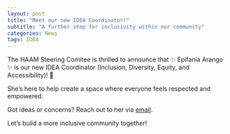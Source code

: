 ```yaml
---
layout: post
title: "Meet our new IDEA Coordinator!"
subtitle: "A further step for inclusivity within our community"
categories: News
tags: IDEA
---
```


The HAAM Steering Comitee is thrilled to announce that ✨ Epifanía Arango ✨ is our new IDEA Coordinator (Inclusion, Diversity, Equity, and Accessibility)! 🎉

She’s here to help create a space where everyone feels respected and empowered. 

Got ideas or concerns? Reach out to her <!-- on [Slack](https://haam-community.slack.com/team/U0574JT58RJ) or--> via [email](mailto:epifaniarango@gmail.com).

Let’s build a more inclusive community together!
